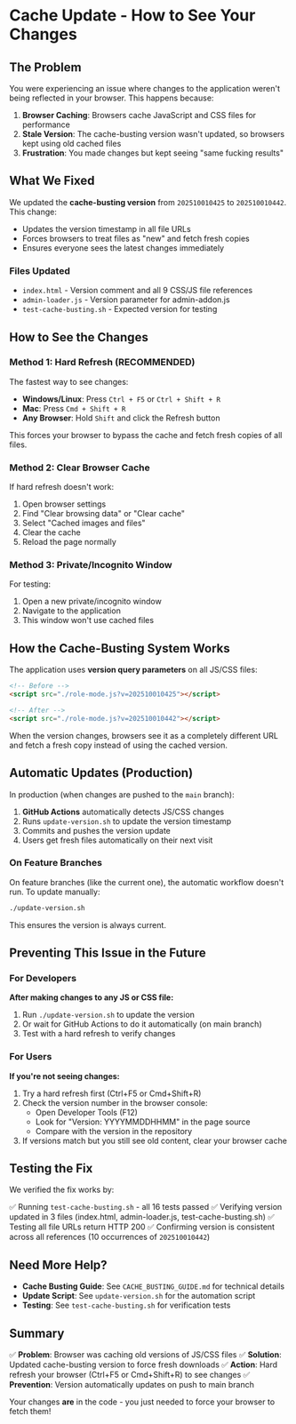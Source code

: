 # Cache Update - How to See Your Changes

## The Problem

You were experiencing an issue where changes to the application weren't being reflected in your browser. This happens because:

1. **Browser Caching**: Browsers cache JavaScript and CSS files for performance
2. **Stale Version**: The cache-busting version wasn't updated, so browsers kept using old cached files
3. **Frustration**: You made changes but kept seeing "same fucking results"

## What We Fixed

We updated the **cache-busting version** from `202510010425` to `202510010442`. This change:

- Updates the version timestamp in all file URLs
- Forces browsers to treat files as "new" and fetch fresh copies
- Ensures everyone sees the latest changes immediately

### Files Updated
- `index.html` - Version comment and all 9 CSS/JS file references
- `admin-loader.js` - Version parameter for admin-addon.js
- `test-cache-busting.sh` - Expected version for testing

## How to See the Changes

### Method 1: Hard Refresh (RECOMMENDED)
The fastest way to see changes:

- **Windows/Linux**: Press `Ctrl + F5` or `Ctrl + Shift + R`
- **Mac**: Press `Cmd + Shift + R`
- **Any Browser**: Hold `Shift` and click the Refresh button

This forces your browser to bypass the cache and fetch fresh copies of all files.

### Method 2: Clear Browser Cache
If hard refresh doesn't work:

1. Open browser settings
2. Find "Clear browsing data" or "Clear cache"
3. Select "Cached images and files"
4. Clear the cache
5. Reload the page normally

### Method 3: Private/Incognito Window
For testing:

1. Open a new private/incognito window
2. Navigate to the application
3. This window won't use cached files

## How the Cache-Busting System Works

The application uses **version query parameters** on all JS/CSS files:

```html
<!-- Before -->
<script src="./role-mode.js?v=202510010425"></script>

<!-- After -->
<script src="./role-mode.js?v=202510010442"></script>
```

When the version changes, browsers see it as a completely different URL and fetch a fresh copy instead of using the cached version.

## Automatic Updates (Production)

In production (when changes are pushed to the `main` branch):

1. **GitHub Actions** automatically detects JS/CSS changes
2. Runs `update-version.sh` to update the version timestamp
3. Commits and pushes the version update
4. Users get fresh files automatically on their next visit

### On Feature Branches

On feature branches (like the current one), the automatic workflow doesn't run. To update manually:

```bash
./update-version.sh
```

This ensures the version is always current.

## Preventing This Issue in the Future

### For Developers

**After making changes to any JS or CSS file:**

1. Run `./update-version.sh` to update the version
2. Or wait for GitHub Actions to do it automatically (on main branch)
3. Test with a hard refresh to verify changes

### For Users

**If you're not seeing changes:**

1. Try a hard refresh first (Ctrl+F5 or Cmd+Shift+R)
2. Check the version number in the browser console:
   - Open Developer Tools (F12)
   - Look for "Version: YYYYMMDDHHMM" in the page source
   - Compare with the version in the repository
3. If versions match but you still see old content, clear your browser cache

## Testing the Fix

We verified the fix works by:

✅ Running `test-cache-busting.sh` - all 16 tests passed
✅ Verifying version updated in 3 files (index.html, admin-loader.js, test-cache-busting.sh)
✅ Testing all file URLs return HTTP 200
✅ Confirming version is consistent across all references (10 occurrences of `202510010442`)

## Need More Help?

- **Cache Busting Guide**: See `CACHE_BUSTING_GUIDE.md` for technical details
- **Update Script**: See `update-version.sh` for the automation script
- **Testing**: See `test-cache-busting.sh` for verification tests

## Summary

✅ **Problem**: Browser was caching old versions of JS/CSS files
✅ **Solution**: Updated cache-busting version to force fresh downloads
✅ **Action**: Hard refresh your browser (Ctrl+F5 or Cmd+Shift+R) to see changes
✅ **Prevention**: Version automatically updates on push to main branch

Your changes **are** in the code - you just needed to force your browser to fetch them!
